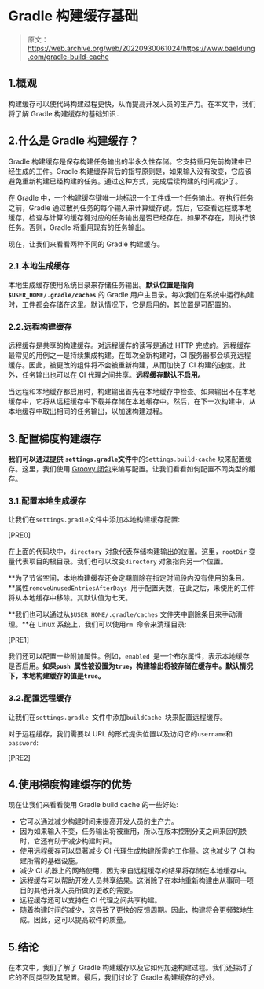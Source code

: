 # Gradle 构建缓存基础

> 原文：<https://web.archive.org/web/20220930061024/https://www.baeldung.com/gradle-build-cache>

## 1.概观

构建缓存可以使代码构建过程更快，从而提高开发人员的生产力。在本文中，我们将了解 Gradle 构建缓存的基础知识`.`

## 2.什么是 Gradle 构建缓存？

Gradle 构建缓存是保存构建任务输出的半永久性存储。它支持重用先前构建中已经生成的工件。Gradle 构建缓存背后的指导原则是，如果输入没有改变，它应该避免重新构建已经构建的任务。通过这种方式，完成后续构建的时间减少了。

在 Gradle 中，一个构建缓存键唯一地标识一个工件或一个任务输出。在执行任务之前，Gradle 通过散列任务的每个输入来计算缓存键。然后，它查看远程或本地缓存，检查与计算的缓存键对应的任务输出是否已经存在。如果不存在，则执行该任务。否则，Gradle 将重用现有的任务输出。

现在，让我们来看看两种不同的 Gradle 构建缓存。

### 2.1.本地生成缓存

本地生成缓存使用系统目录来存储任务输出。**默认位置是指向`$USER_HOME/.gradle/caches`** 的 Gradle 用户主目录。每次我们在系统中运行构建时，工件都会存储在这里。默认情况下，它是启用的，其位置是可配置的。

### 2.2.远程构建缓存

远程缓存是共享的构建缓存。对远程缓存的读写是通过 HTTP 完成的。远程缓存最常见的用例之一是持续集成构建。在每次全新构建时，CI 服务器都会填充远程缓存。因此，被更改的组件将不会被重新构建，从而加快了 CI 构建的速度。此外，任务输出也可以在 CI 代理之间共享。**远程缓存默认不启用。**

当远程和本地缓存都启用时，构建输出首先在本地缓存中检查。如果输出不在本地缓存中，它将从远程缓存中下载并存储在本地缓存中。然后，在下一次构建中，从本地缓存中取出相同的任务输出，以加速构建过程。

## 3.配置梯度构建缓存

**我们可以通过提供** **`settings.gradle`文件**中的`Settings.build-cache` 块来配置缓存。这里，我们使用 [Groovy 闭包](/web/20220929050903/https://www.baeldung.com/groovy-closures#:~:text=A%20closure%20is%20an%20anonymous,its%20local%20variables%20%E2%80%94%20during%20execution.)来编写配置。让我们看看如何配置不同类型的缓存。

### 3.1.配置本地生成缓存

让我们在`settings.gradle`文件中添加本地构建缓存配置:

[PRE0]

在上面的代码块中，`directory `对象代表存储构建输出的位置。这里，`rootDir` 变量代表项目的根目录。我们也可以改变`directory` 对象指向另一个位置。

**为了节省空间，本地构建缓存还会定期删除在指定时间段内没有使用的条目。**属性`removeUnusedEntriesAfterDays `用于配置天数，在此之后，未使用的工件将从本地缓存中移除。其默认值为七天。

**我们也可以通过从`$USER_HOME/.gradle/caches` 文件夹中删除条目来手动清理。**在 Linux 系统上，我们可以使用`rm `命令来清理目录:

[PRE1]

我们还可以配置一些附加属性。例如，`enabled `是一个布尔属性，表示本地缓存是否启用。**如果`push `属性被设置为`true`，构建输出将被存储在缓存中。默认情况下，本地构建缓存的值是`true`。**

### 3.2.配置远程缓存

让我们在`settings.gradle `文件中添加`buildCache `块来配置远程缓存。

对于远程缓存，我们需要以 URL 的形式提供位置以及访问它的`username`和`password`:

[PRE2]

## 4.使用**梯度构建缓存**的优势

现在让我们来看看使用 Gradle build cache 的一些好处:

*   它可以通过减少构建时间来提高开发人员的生产力。
*   因为如果输入不变，任务输出将被重用，所以在版本控制分支之间来回切换时，它还有助于减少构建时间。
*   使用远程缓存可以显著减少 CI 代理生成构建所需的工作量。这也减少了 CI 构建所需的基础设施。
*   减少 CI 机器上的网络使用，因为来自远程缓存的结果将存储在本地缓存中。
*   远程缓存可以帮助开发人员共享结果。这消除了在本地重新构建由从事同一项目的其他开发人员所做的更改的需要。
*   远程缓存还可以支持在 CI 代理之间共享构建。
*   随着构建时间的减少，这导致了更快的反馈周期。因此，构建将会更频繁地生成。因此，这可以提高软件的质量。

## 5.结论

在本文中，我们了解了 Gradle 构建缓存以及它如何加速构建过程。我们还探讨了它的不同类型及其配置。最后，我们讨论了 Gradle 构建缓存的好处。